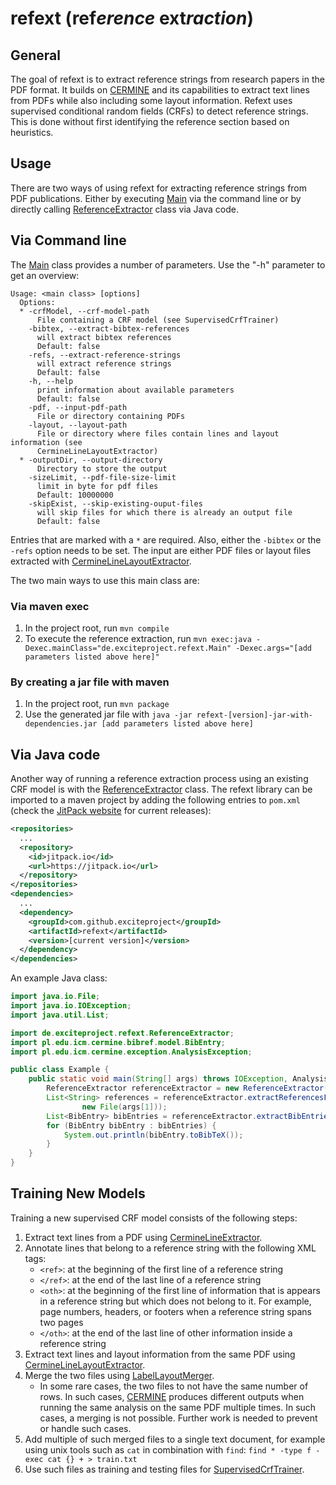 # refext (ref*erence* ext*raction*)

## General
The goal of refext is to extract reference strings from research papers in the PDF format. It builds on [CERMINE](https://github.com/CeON/CERMINE) and its capabilities to extract text lines from PDFs while also including some layout information. Refext uses supervised conditional random fields (CRFs) to detect reference strings. This is done without first identifying the reference section based on heuristics.

## Usage
There are two ways of using refext for extracting reference strings from PDF publications. Either by executing [Main](src/main/java/de/exciteproject/refext/Main.java) via the command line or by directly calling [ReferenceExtractor](src/main/java/de/exciteproject/refext/ReferenceExtractor.java) class via Java code.

## Via Command line

The [Main](src/main/java/de/exciteproject/refext/Main.java) class provides a number of parameters. Use the "-h" parameter to get an overview:

    Usage: <main class> [options]
      Options:
      * -crfModel, --crf-model-path
          File containing a CRF model (see SupervisedCrfTrainer)
        -bibtex, --extract-bibtex-references
          will extract bibtex references
          Default: false
        -refs, --extract-reference-strings
          will extract reference strings
          Default: false
        -h, --help
          print information about available parameters
          Default: false
        -pdf, --input-pdf-path
          File or directory containing PDFs
        -layout, --layout-path
          File or directory where files contain lines and layout information (see
          CermineLineLayoutExtractor)
      * -outputDir, --output-directory
          Directory to store the output
        -sizeLimit, --pdf-file-size-limit
          limit in byte for pdf files
          Default: 10000000
        -skipExist, --skip-existing-ouput-files
          will skip files for which there is already an output file
          Default: false

Entries that are marked with a `*` are required. Also, either the `-bibtex` or the `-refs` option needs to be set. The input are either PDF files or layout files extracted with [CermineLineLayoutExtractor](src/main/java/de/exciteproject/refext/extract/CermineLineLayoutExtractor.java).

The two main ways to use this main class are:

### Via maven exec
1. In the project root, run `mvn compile`
2. To execute the reference extraction, run `mvn exec:java -Dexec.mainClass="de.exciteproject.refext.Main" -Dexec.args="[add parameters listed above here]"`

### By creating a jar file with maven
1. In the project root, run `mvn package`
2. Use the generated jar file with `java -jar refext-[version]-jar-with-dependencies.jar [add parameters listed above here]`

## Via Java code
Another way of running a reference extraction process using an existing CRF model is with the [ReferenceExtractor](src/main/java/de/exciteproject/refext/ReferenceExtractor.java) class. The refext library can be imported to a maven project by adding the following entries to `pom.xml` (check the [JitPack website](https://jitpack.io/#exciteproject/refext) for current releases):

```xml
<repositories>
  ...
  <repository>
    <id>jitpack.io</id>
    <url>https://jitpack.io</url>
  </repository>
</repositories>
<dependencies>
  ...
  <dependency>
    <groupId>com.github.exciteproject</groupId>
    <artifactId>refext</artifactId>
    <version>[current version]</version>
  </dependency>
</dependencies>
```

An example Java class:

```java
import java.io.File;
import java.io.IOException;
import java.util.List;

import de.exciteproject.refext.ReferenceExtractor;
import pl.edu.icm.cermine.bibref.model.BibEntry;
import pl.edu.icm.cermine.exception.AnalysisException;

public class Example {
    public static void main(String[] args) throws IOException, AnalysisException {
        ReferenceExtractor referenceExtractor = new ReferenceExtractor(new File(args[0]));
        List<String> references = referenceExtractor.extractReferencesFromPdf(
                new File(args[1]));
        List<BibEntry> bibEntries = referenceExtractor.extractBibEntriesFromReferences(references);
        for (BibEntry bibEntry : bibEntries) {
            System.out.println(bibEntry.toBibTeX());
        }
    }
}
```

## Training New Models
Training a new supervised CRF model consists of the following steps:

1. Extract text lines from a PDF using [CermineLineExtractor](src/main/java/de/exciteproject/refext/extract/CermineLineExtractor.java).
2. Annotate lines that belong to a reference string with the following XML tags:
    * `<ref>`: at the beginning of the first line of a reference string
    * `</ref>`: at the end of the last line of a reference string
    * `<oth>`: at the beginning of the first line of information that is appears in a reference string but which does not belong to it. For example, page numbers, headers, or footers when a reference string spans two pages
    * `</oth>`: at the end of the last line of other information inside a reference string
3. Extract text lines and layout information from the same PDF using [CermineLineLayoutExtractor](src/main/java/de/exciteproject/refext/extract/CermineLineLayoutExtractor.java).
4. Merge the two files using [LabelLayoutMerger](src/main/java/de/exciteproject/refext/preproc/LabelLayoutMerger.java).
    * In some rare cases, the two files to not have the same number of rows. In such cases, [CERMINE](https://github.com/CeON/CERMINE) produces different outputs when running the same analysis on the same PDF multiple times. In such cases, a merging is not possible. Further work is needed to prevent or handle such cases.
5. Add multiple of such merged files to a single text document, for example using unix tools such as `cat` in combination with `find`: `find * -type f -exec cat {} + > train.txt`
6. Use such files as training and testing files for [SupervisedCrfTrainer](src/main/java/de/exciteproject/refext/train/SupervisedCrfTrainer.java).
